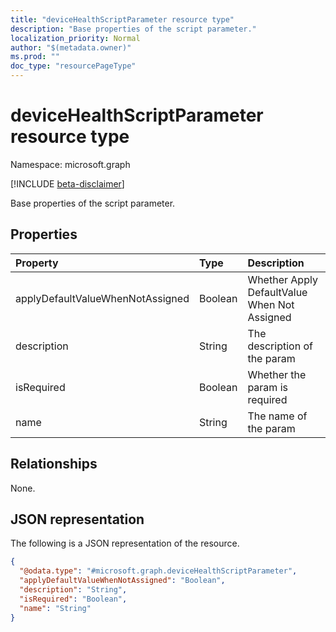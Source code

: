```yaml
---
title: "deviceHealthScriptParameter resource type"
description: "Base properties of the script parameter."
localization_priority: Normal
author: "$(metadata.owner)"
ms.prod: ""
doc_type: "resourcePageType"
---
```


# deviceHealthScriptParameter resource type

Namespace: microsoft.graph

[!INCLUDE [beta-disclaimer](../../includes/beta-disclaimer.md)]

Base properties of the script parameter.

## Properties

| Property                         | Type    | Description                                  |
| :------------------------------- | :------ | :------------------------------------------- |
| applyDefaultValueWhenNotAssigned | Boolean | Whether Apply DefaultValue When Not Assigned |
| description                      | String  | The description of the param                 |
| isRequired                       | Boolean | Whether the param is required                |
| name                             | String  | The name of the param                        |

## Relationships

None.

## JSON representation

The following is a JSON representation of the resource.

<!-- {
  "blockType": "resource",
  "@odata.type": "microsoft.graph.deviceHealthScriptParameter",
}
-->

```json
{
  "@odata.type": "#microsoft.graph.deviceHealthScriptParameter",
  "applyDefaultValueWhenNotAssigned": "Boolean",
  "description": "String",
  "isRequired": "Boolean",
  "name": "String"
}
```